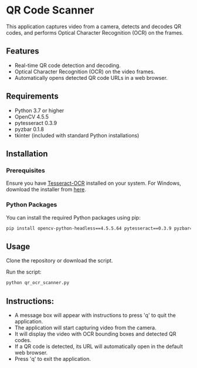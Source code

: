 # QR Code Scanner

This application captures video from a camera, detects and decodes QR codes, and performs Optical Character Recognition (OCR) on the frames.

## Features
- Real-time QR code detection and decoding.
- Optical Character Recognition (OCR) on the video frames.
- Automatically opens detected QR code URLs in a web browser.

## Requirements
- Python 3.7 or higher
- OpenCV 4.5.5
- pytesseract 0.3.9
- pyzbar 0.1.8
- tkinter (included with standard Python installations)

## Installation

### Prerequisites
Ensure you have [Tesseract-OCR](https://github.com/tesseract-ocr/tesseract) installed on your system. For Windows, download the installer from [here](https://github.com/tesseract-ocr/tesseract/wiki/Downloads).

### Python Packages
You can install the required Python packages using pip:

```sh
pip install opencv-python-headless==4.5.5.64 pytesseract==0.3.9 pyzbar==0.1.8
```

## Usage
Clone the repository or download the script.

Run the script:
```sh
python qr_ocr_scanner.py
```

## Instructions:

  - A message box will appear with instructions to press 'q' to quit the application.
  - The application will start capturing video from the camera.
  - It will display the video with OCR bounding boxes and detected QR codes.
  - If a QR code is detected, its URL will automatically open in the default web browser.
  - Press 'q' to exit the application.


